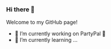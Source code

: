 ### Hi there 👋

Welcome to my GitHub page!

- 🔭 I’m currently working on PartyPal 🎉 
- 🌱 I’m currently learning ...
